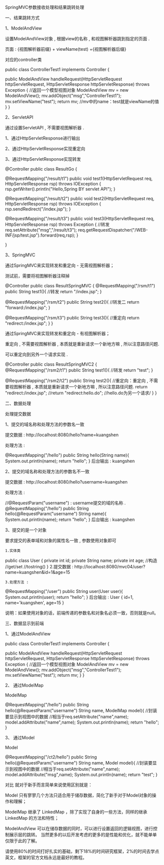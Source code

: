 SpringMVC参数接收处理和结果跳转处理

一、结果跳转方式

1、ModelAndView

设置ModelAndView对象 , 根据view的名称 , 和视图解析器跳到指定的页面 .

页面 : {视图解析器前缀} + viewName(test) +{视图解析器后缀}

<!-- 视图解析器 -->
<bean class="org.springframework.web.servlet.view.InternalResourceViewResolver"
     id="internalResourceViewResolver">
   <!-- 前缀 -->
   <property name="prefix" value="/WEB-INF/jsp/" />
   <!-- 后缀 -->
   <property name="suffix" value=".jsp" />
</bean>

对应的controller类

public class ControllerTest1 implements Controller {

   public ModelAndView handleRequest(HttpServletRequest httpServletRequest, HttpServletResponse httpServletResponse) throws Exception {
       //返回一个模型视图对象
       ModelAndView mv = new ModelAndView();
       mv.addObject("msg","ControllerTest1");
       mv.setViewName("test");
       return mv;                //mv中的name：test就是viewName的值
  }
}

2、ServletAPI

通过设置ServletAPI , 不需要视图解析器 .

1、通过HttpServletResponse进行输出

2、通过HttpServletResponse实现重定向

3、通过HttpServletResponse实现转发

@Controller
public class ResultGo {

   @RequestMapping("/result/t1")
   public void test1(HttpServletRequest req, HttpServletResponse rsp) throws IOException {
       rsp.getWriter().println("Hello,Spring BY servlet API");
  }

   @RequestMapping("/result/t2")
   public void test2(HttpServletRequest req, HttpServletResponse rsp) throws IOException {
       rsp.sendRedirect("/index.jsp");
  }

   @RequestMapping("/result/t3")
   public void test3(HttpServletRequest req, HttpServletResponse rsp) throws Exception {
       //转发
       req.setAttribute("msg","/result/t3");
       req.getRequestDispatcher("/WEB-INF/jsp/test.jsp").forward(req,rsp);
  }

}

3、SpringMVC

通过SpringMVC来实现转发和重定向 - 无需视图解析器；

测试前，需要将视图解析器注释掉

@Controller
public class ResultSpringMVC {
   @RequestMapping("/rsm/t1")
   public String test1(){
       //转发
       return "/index.jsp";
  }

   @RequestMapping("/rsm/t2")
   public String test2(){
       //转发二
       return "forward:/index.jsp";
  }

   @RequestMapping("/rsm/t3")
   public String test3(){
       //重定向
       return "redirect:/index.jsp";
  }
}


通过SpringMVC来实现转发和重定向 - 有视图解析器；

重定向 , 不需要视图解析器 , 本质就是重新请求一个新地方嘛 , 所以注意路径问题.

可以重定向到另外一个请求实现 .

@Controller
public class ResultSpringMVC2 {
   @RequestMapping("/rsm2/t1")
   public String test1(){
       //转发
       return "test";
  }

   @RequestMapping("/rsm2/t2")
   public String test2(){
       //重定向：重定向 , 不需要视图解析器 , 本质就是重新请求一个新地方嘛 , 所以注意路径问题.
       return "redirect:/index.jsp";
       //return "redirect:hello.do"; //hello.do为另一个请求/
  }
}


二、数据处理

处理提交数据

1、提交的域名称和处理方法的参数名一致

提交数据 : http://localhost:8080/hello?name=kuangshen

处理方法 :

@RequestMapping("/hello")
public String hello(String name){
   System.out.println(name);
   return "hello";
}
后台输出 : kuangshen

2、提交的域名称和处理方法的参数名不一致

提交数据 : http://localhost:8080/hello?username=kuangshen

处理方法 :

//@RequestParam("username") : username提交的域的名称 .
@RequestMapping("/hello")
public String hello(@RequestParam("username") String name){
   System.out.println(name);
   return "hello";
}
后台输出 : kuangshen

3、提交的是一个对象

要求提交的表单域和对象的属性名一致  , 参数使用对象即可

    1.实体类

public class User {
   private int id;
   private String name;
   private int age;
   //构造
   //get/set
   //tostring()
}
    2.提交数据 : http://localhost:8080/mvc04/user?name=kuangshen&id=1&age=15

    3.处理方法 :

@RequestMapping("/user")
public String user(User user){
   System.out.println(user);
   return "hello";
}
后台输出 : User { id=1, name='kuangshen', age=15 }

说明：如果使用对象的话，前端传递的参数名和对象名必须一致，否则就是null。

三、数据显示到前端

1、通过ModelAndView

public class ControllerTest1 implements Controller {

   public ModelAndView handleRequest(HttpServletRequest httpServletRequest, HttpServletResponse httpServletResponse) throws Exception {
       //返回一个模型视图对象
       ModelAndView mv = new ModelAndView();
       mv.addObject("msg","ControllerTest1");
       mv.setViewName("test");
       return mv;
  }
}

2、 通过ModelMap

ModelMap

@RequestMapping("/hello")
public String hello(@RequestParam("username") String name, ModelMap model){
   //封装要显示到视图中的数据
   //相当于req.setAttribute("name",name);
   model.addAttribute("name",name);
   System.out.println(name);
   return "hello";
}

3、 通过Model

Model

@RequestMapping("/ct2/hello")
public String hello(@RequestParam("username") String name, Model model){
   //封装要显示到视图中的数据
   //相当于req.setAttribute("name",name);
   model.addAttribute("msg",name);
   System.out.println(name);
   return "test";
}

对比
就对于新手而言简单来说使用区别就是：

Model 只有寥寥几个方法只适合用于储存数据，简化了新手对于Model对象的操作和理解；

ModelMap 继承了 LinkedMap ，除了实现了自身的一些方法，同样的继承 LinkedMap 的方法和特性；

ModelAndView 可以在储存数据的同时，可以进行设置返回的逻辑视图，进行控制展示层的跳转。
当然更多的以后开发考虑的更多的是性能和优化，就不能单单仅限于此的了解。

请使用80%的时间打好扎实的基础，剩下18%的时间研究框架，2%的时间去学点英文，框架的官方文档永远是最好的教程。

